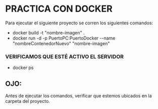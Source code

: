# PRACTICA CON DOCKER 

Para ejecutar el siguiente proyecto se corren los siguientes comandos:

- docker build -t "nombre-imagen" .
- docker run -d -p PuertoPC:PuertoDocker --name "nombreContenedorNuevo" "nombre-imagen"

### VERIFICAMOS QUE ESTÉ ACTIVO EL SERVIDOR
- docker ps

## OJO:
Antes de ejecutar los comandos, verificar que estemos ubicados en la carpeta del proyecto.
